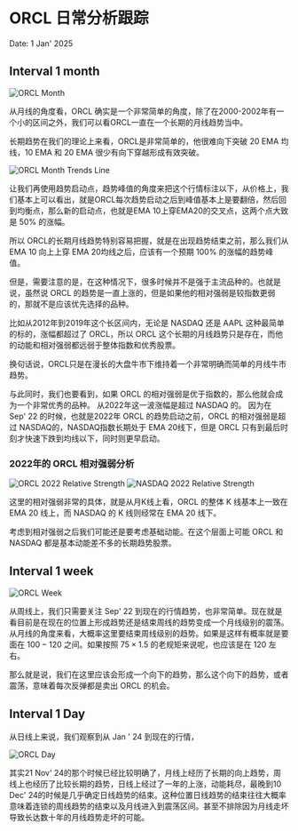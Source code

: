 # ORCL 日常分析跟踪

Date: 1 Jan' 2025

## Interval 1 month

![ORCL Month](https://www.tradingview.com/x/a9TWpRCJ/)

从月线的角度看，ORCL 确实是一个非常简单的角度，除了在2000-2002年有一个小的区间之外，我们可以看ORCL一直在一个长期的月线趋势当中。

长期趋势在我们的理论上来看，ORCL是非常简单的，他很难向下突破 20 EMA 均线，10 EMA 和 20 EMA 很少有向下穿越形成有效突破。

![ORCL Month Trends Line](https://www.tradingview.com/x/jFBPV3wA/)

让我们再使用趋势启动点，趋势峰值的角度来把这个行情标注以下，从价格上，我们基本上可以看出，就是ORCL每次趋势启动之后到峰值基本上是要翻倍，然后回到均衡点，那么新的启动点，也就是EMA 10上穿EMA20的交叉点，这两个点大致是 $50\%$ 的涨幅。

所以 ORCL的长期月线趋势特别容易把握，就是在出现趋势结束之前，那么我们从EMA 10 向上上穿 EMA 20均线之后，应该有一个预期 $100\%$ 的涨幅的趋势峰值。

但是，需要注意的是，在这种情况下，很多时候并不是强于主流品种的。也就是说，虽然说 ORCL 的趋势是一直上涨的，但是如果他的相对强弱是较指数更弱的，那就不是应该优先选择的品种。

比如从2012年到2019年这个长区间内，无论是 NASDAQ 还是 AAPL 这种最简单的标的，涨幅都超过了 ORCL，所以 ORCL 这个长期的月线趋势只是存在，而他的动能和相对强弱都远弱于整体指数和优秀股票。

换句话说，ORCL只是在漫长的大盘牛市下维持着一个非常明确而简单的月线牛市趋势。

与此同时，我们也要看到，如果 ORCL 的相对强弱是优于指数的，那么他就会成为一个非常优秀的品种。
从2022年这一波涨幅是超过 NASDAQ 的。 因为在 Sep' 22 的时候，也就是2022年 ORCL 的趋势启动之前，ORCL 的相对强弱是超过 NASDAQ的，NASDAQ指数长期处于 EMA 20线下，但是 ORCL 只有到最后时刻才快速下跌到均线以下，同时则更早启动。

### 2022年的 ORCL 相对强弱分析

![ORCL 2022 Relative Strength](https://www.tradingview.com/x/KL1qeXsA/)
![NASDAQ 2022 Relative Strength](https://www.tradingview.com/x/aclvOeTD/)

这里的相对强弱非常的具体，就是从月K线上看，ORCL 的整体 K 线基本上一致在 EMA 20 线上，而 NASDAQ 的 K 线则经常在 EMA 20 线下。

考虑到相对强弱之后我们可能还是要考虑基础动能。在这个层面上可能 ORCL 和 NASDAQ 都是基本动能差不多的长期趋势股票。

## Interval 1 week

![ORCL Week](https://www.tradingview.com/x/tJY9GOkv/)

从周线上，我们只需要关注 Sep' 22 到现在的行情趋势，也非常简单。现在就是看目前是在现在的位置上形成趋势还是结束周线的趋势变成一个月线级别的震荡。从月线的角度来看，大概率这里要结束周线级别的趋势。如果是这样有概率就是要面在 $100-120$ 之间。如果按照 $75 \times 1.5$ 的老规矩来说呢，也应该是在 $120$ 左右。

那么就是说，我们在这里应该会形成一个向下的趋势，那么这个向下的趋势，或者震荡，意味着每次反弹都是卖出 ORCL 的机会。

## Interval 1 Day

从日线上来说，我们观察到从 Jan ' 24 到现在的行情，

![ORCL Day](https://www.tradingview.com/x/W4oewclR/)

其实21 Nov' 24的那个时候已经比较明确了，月线上经历了长期的向上趋势，周线上也经历了比较长期的趋势，日线上经过了一年的上涨，动能耗尽，最晚到10 Dec' 24的时候是几乎确定日线趋势的结束。这种位置日线趋势的结束往往大概率意味着连锁的周线趋势的结束以及月线进入到震荡区间。甚至不排除因为月线走坏导致长达数十年的月线趋势走坏的可能。




